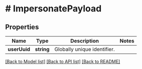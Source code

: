 # # ImpersonatePayload

## Properties

Name | Type | Description | Notes
------------ | ------------- | ------------- | -------------
**userUuid** | **string** | Globally unique identifier. |

[[Back to Model list]](../../README.md#models) [[Back to API list]](../../README.md#endpoints) [[Back to README]](../../README.md)

